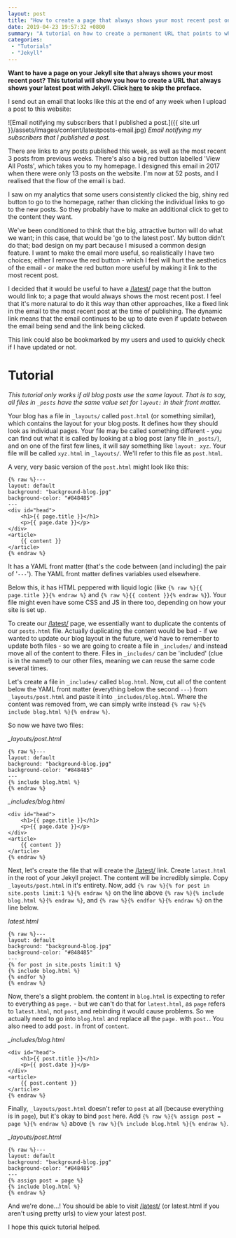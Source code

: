 ```yaml
---
layout: post
title: "How to create a page that always shows your most recent post on Jekyll"
date: 2019-04-23 19:57:32 +0800
summary: "A tutorial on how to create a permanent URL that points to whatever post was published most recently"
categories:
 - "Tutorials"
 - "Jekyll"
---
```


**Want to have a page on your Jekyll site that always shows your most recent post? This tutorial will show you how to create a URL that always shows your latest post with Jekyll. Click [here](#tutorial) to skip the preface.**

I send out an email that looks like this at the end of any week when I upload a post to this website:

![Email notifying my subscribers that I published a post.]({{ site.url }}/assets/images/content/latestposts-email.jpg)
*Email notifying my subscribers that I published a post.*

There are links to any posts published this week, as well as the most recent 3 posts from previous weeks. There's also a big red button labelled 'View All Posts', which takes you to my homepage. I designed this email in 2017 when there were only 13 posts on the website. I'm now at 52 posts, and I realised that the flow of the email is bad.

I saw on my analytics that some users consistently clicked the big, shiny red button to go to the homepage, rather than clicking the individual links to go to the new posts. So they probably have to make an additional click to get to the content they want. 

We've been conditioned to think that the big, attractive button will do what we want; in this case, that would be 'go to the latest post'. My button didn't do that; bad design on my part because I misused a common design feature. I want to make the email more useful, so realistically I have two choices; either I remove the red button - which I feel will hurt the aesthetics of the email - or make the red button more useful by making it link to the most recent post.

I decided that it would be useful to have a [/latest/](/latest/) page that the button would link to; a page that would always shows the most recent post. I feel that it's more natural to do it this way than other approaches, like a fixed link in the email to the most recent post at the time of publishing. The dynamic link means that the email continues to be up to date even if update between the email being send and the link being clicked.

This link could also be bookmarked by my users and used to quickly check if I have updated or not.

# Tutorial

*This tutorial only works if all blog posts use the same layout. That is to say, all files in `_posts` have the same value set for `layout:` in their front matter.*

Your blog has a file in `_layouts/` called `post.html` (or something similar), which contains the layout for your blog posts. It defines how they should look as individual pages. Your file may be called something different - you can find out what it is called by looking at a blog post (any file in `_posts/`), and on one of the first few lines, it will say something like `layout: xyz`. Your file will be called `xyz.html` in `_layouts/`. We'll refer to this file as `post.html`. 

A very, very basic version of the `post.html` might look like this:

```
{% raw %}---
layout: default
background: "background-blog.jpg"
background-color: "#848485"
---
<div id="head">
	<h1>{{ page.title }}</h1>
	<p>{{ page.date }}</p>
</div>
<article>
	{{ content }}
</article>
{% endraw %}
```

It has a YAML front matter (that's the code between (and including) the pair of '`---`'). The YAML front matter defines variables used elsewhere.

Below this, it has HTML peppered with liquid logic (like `{% raw %}{{ page.title }}{% endraw %}` and `{% raw %}{{ content }}{% endraw %}`). Your file might even have some CSS and JS in there too, depending on how your site is set up.

To create our [/latest/](/latest/) page, we essentially want to duplicate the contents of our `posts.html` file. Actually duplicating the content would be bad - if we wanted to update our blog layout in the future, we'd have to remember to update both files - so we are going to create a file in `_includes/` and instead move all of the content to there. Files in `_includes/` can be 'included' (clue is in the name!) to our other files, meaning we can reuse the same code several times.

Let's create a file in `_includes/` called `blog.html`. Now, cut all of the content below the YAML front matter (everything below the second `---`) from `_layouts/post.html` and paste it into `_includes/blog.html`. Where the content was removed from, we can simply write instead `{% raw %}{% include blog.html %}{% endraw %}`.

So now we have two files:

*_layouts/post.html*

```
{% raw %}---
layout: default
background: "background-blog.jpg"
background-color: "#848485"
---
{% include blog.html %}
{% endraw %}
```

*_includes/blog.html*

```{% raw %}
<div id="head">
	<h1>{{ page.title }}</h1>
	<p>{{ page.date }}</p>
</div>
<article>
	{{ content }}
</article>
{% endraw %}
```

Next, let's create the file that will create the [/latest/](/latest/) link. Create `latest.html` in the root of your Jekyll project. The content will be incredibly simple. Copy `_layouts/post.html` in it's entirety. Now, add `{% raw %}{% for post in site.posts limit:1 %}{% endraw %}` on the line above `{% raw %}{% include blog.html %}{% endraw %}`, and `{% raw %}{% endfor %}{% endraw %}` on the line below.

*latest.html*

```
{% raw %}---
layout: default
background: "background-blog.jpg"
background-color: "#848485"
---
{% for post in site.posts limit:1 %}
{% include blog.html %}
{% endfor %}
{% endraw %}
```

Now, there's a slight problem. the content in `blog.html` is expecting to refer to everything as `page.` - but we can't do that for `latest.html`, as `page` refers to `latest.html`, not `post`, and rebinding it would cause problems. So we actually need to go into `blog.html` and replace all the `page.` with `post.`. You also need to add `post.` in front of `content`.

*_includes/blog.html*

```{% raw %}
<div id="head">
	<h1>{{ post.title }}</h1>
	<p>{{ post.date }}</p>
</div>
<article>
	{{ post.content }}
</article>
{% endraw %}
```

Finally, `_layouts/post.html` doesn't refer to `post` at all (because everything is in `page`), but it's okay to bind `post` here. Add `{% raw %}{% assign post = page %}{% endraw %}` above `{% raw %}{% include blog.html %}{% endraw %}`.

*_layouts/post.html*

```
{% raw %}---
layout: default
background: "background-blog.jpg"
background-color: "#848485"
---
{% assign post = page %}
{% include blog.html %}
{% endraw %}
```

And we're done...! You should be able to visit [/latest/](/latest/) (or latest.html if you aren't using pretty urls) to view your latest post.

I hope this quick tutorial helped.

